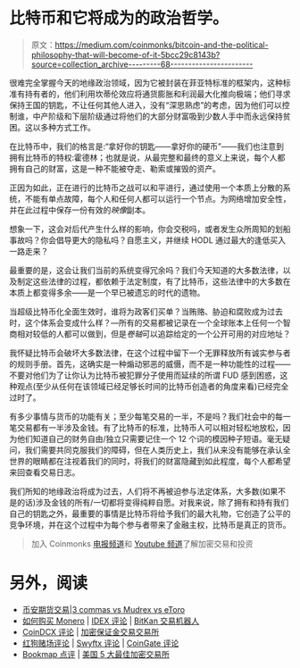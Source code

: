 # 比特币和它将成为的政治哲学。

> 原文：<https://medium.com/coinmonks/bitcoin-and-the-political-philosophy-that-will-become-of-it-5bcc29c8143b?source=collection_archive---------68----------------------->

很难完全掌握今天的地缘政治领域，因为它被封装在菲亚特标准的框架内，这种标准有持有者的，他们利用坎蒂伦效应将通货膨胀和利润最大化推向极端；他们寻求保持王国的钥匙，不让任何其他人进入，没有“深思熟虑”的考虑，因为他们可以控制谁，中产阶级和下层阶级通过将他们的大部分财富吸到少数人手中而永远保持贫困。这以多种方式工作。

在比特币中，我们的格言是:“拿好你的钥匙——拿好你的硬币”——我们也注意到拥有比特币的特权:霍德林；也就是说，从最完整和最终的意义上来说，每个人都拥有自己的财富，这是一种不能被夺走、勒索或摧毁的资产。

正因为如此，正在进行的比特币之战可以和平进行，通过使用一个本质上分散的系统，不能有单点故障，每个人和任何人都可以运行一个节点。为网络增加安全性，并在此过程中保存一份有效的*映像*副本。

想象一下，这会对后代产生什么样的影响，你会交税吗，或者发生众所周知的划船事故吗？你会倡导更大的隐私吗？自愿主义，并继续 HODL 通过最大的逢低买入一路走来？

最重要的是，这会让我们当前的系统变得冗余吗？我们今天知道的大多数法律，以及制定这些法律的过程，都依赖于法定制度，有了比特币，这些法律中的大多数在本质上都变得多余——是一个早已被遗忘的时代的遗物。

当超级比特币化全面生效时，谁将为政客们买单？当贿赂、胁迫和腐败成为过去时，这个体系会变成什么样？—所有的交易都被记录在一个全球账本上任何一个智商相对较低的人都可以做到，但是*卷轴*可以追踪给定的一个公开可用的对应地址？

我怀疑比特币会破坏大多数法律，在这个过程中留下一个无罪释放所有诚实参与者的规则手册。首先，这确实是一种煽动邪恶的威慑，而不是一种功能性的过程——不要对他们为了让你认为比特币被犯罪分子使用而延续的所谓 FUD 感到困惑，这种观点(至少从任何在该领域已经足够长时间的比特币创造者的角度来看)已经完全过时了。

有多少事情与货币的功能有关；至少每笔交易的一半，不是吗？我们社会中的每一笔交易都有一半涉及金钱。有了比特币的标准，比特币人可以相对轻松地放松，因为他们知道自己的财务自由/独立只需要记住一个 12 个词的模因种子短语。毫无疑问，我们需要共同克服我们的障碍，但在人类历史上，我们从来没有能够在承认全世界的眼睛都在注视着我们的同时，将我们的财富隐藏到如此程度，每个人都希望来回查看交易日志。

我们所知的地缘政治将成为过去，人们将不再被迫参与法定体系，大多数(如果不是的话)涉及金钱的所有/一切都将变得纯粹自愿。对我来说，除了拥有和持有我们自己的钥匙之外，最重要的事情是比特币将给予我们的最大礼物，它创造了公平的竞争环境，并在这个过程中为每个参与者带来了金融主权，比特币是真正的货币。

> 加入 Coinmonks [电报频道](https://t.me/coincodecap)和 [Youtube 频道](https://www.youtube.com/c/coinmonks/videos)了解加密交易和投资

# 另外，阅读

*   [币安期货交易](https://coincodecap.com/binance-futures-trading)|[3 commas vs Mudrex vs eToro](https://coincodecap.com/mudrex-3commas-etoro)
*   [如何购买 Monero](https://coincodecap.com/buy-monero) | [IDEX 评论](https://coincodecap.com/idex-review) | [BitKan 交易机器人](https://coincodecap.com/bitkan-trading-bot)
*   [CoinDCX 评论](/coinmonks/coindcx-review-8444db3621a2) | [加密保证金交易交易所](https://coincodecap.com/crypto-margin-trading-exchanges)
*   [红狗赌场评论](https://coincodecap.com/red-dog-casino-review) | [Swyftx 评论](https://coincodecap.com/swyftx-review) | [CoinGate 评论](https://coincodecap.com/coingate-review)
*   [Bookmap 点评](https://coincodecap.com/bookmap-review-2021-best-trading-software) | [美国 5 大最佳加密交易所](https://coincodecap.com/crypto-exchange-usa)